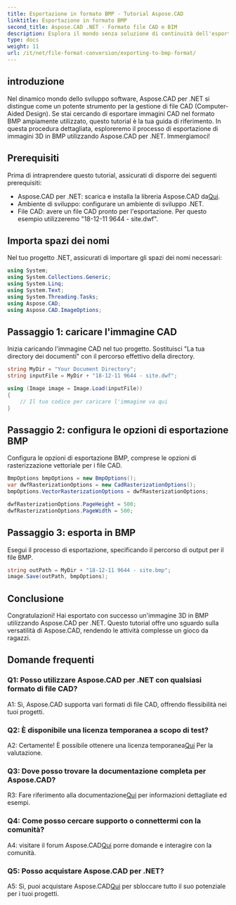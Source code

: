 ```yaml
---
title: Esportazione in formato BMP - Tutorial Aspose.CAD
linktitle: Esportazione in formato BMP
second_title: Aspose.CAD .NET - Formato file CAD e BIM
description: Esplora il mondo senza soluzione di continuità dell'esportazione di immagini 3D in BMP utilizzando Aspose.CAD per .NET. Segui il nostro tutorial per un'esperienza senza problemi.
type: docs
weight: 11
url: /it/net/file-format-conversion/exporting-to-bmp-format/
---
```

## introduzione

Nel dinamico mondo dello sviluppo software, Aspose.CAD per .NET si distingue come un potente strumento per la gestione di file CAD (Computer-Aided Design). Se stai cercando di esportare immagini CAD nel formato BMP ampiamente utilizzato, questo tutorial è la tua guida di riferimento. In questa procedura dettagliata, esploreremo il processo di esportazione di immagini 3D in BMP utilizzando Aspose.CAD per .NET. Immergiamoci!

## Prerequisiti

Prima di intraprendere questo tutorial, assicurati di disporre dei seguenti prerequisiti:

-  Aspose.CAD per .NET: scarica e installa la libreria Aspose.CAD da[Qui](https://releases.aspose.com/cad/net/).
- Ambiente di sviluppo: configurare un ambiente di sviluppo .NET.
- File CAD: avere un file CAD pronto per l'esportazione. Per questo esempio utilizzeremo "18-12-11 9644 - site.dwf".

## Importa spazi dei nomi

Nel tuo progetto .NET, assicurati di importare gli spazi dei nomi necessari:

```csharp
using System;
using System.Collections.Generic;
using System.Linq;
using System.Text;
using System.Threading.Tasks;
using Aspose.CAD;
using Aspose.CAD.ImageOptions;
```

## Passaggio 1: caricare l'immagine CAD

Inizia caricando l'immagine CAD nel tuo progetto. Sostituisci "La tua directory dei documenti" con il percorso effettivo della directory.

```csharp
string MyDir = "Your Document Directory";
string inputFile = MyDir + "18-12-11 9644 - site.dwf";

using (Image image = Image.Load(inputFile))
{
    // Il tuo codice per caricare l'immagine va qui
}
```

## Passaggio 2: configura le opzioni di esportazione BMP

Configura le opzioni di esportazione BMP, comprese le opzioni di rasterizzazione vettoriale per i file CAD.

```csharp
BmpOptions bmpOptions = new BmpOptions();
var dwfRasterizationOptions = new CadRasterizationOptions();
bmpOptions.VectorRasterizationOptions = dwfRasterizationOptions;

dwfRasterizationOptions.PageHeight = 500;
dwfRasterizationOptions.PageWidth = 500;
```

## Passaggio 3: esporta in BMP

Esegui il processo di esportazione, specificando il percorso di output per il file BMP.

```csharp
string outPath = MyDir + "18-12-11 9644 - site.bmp";
image.Save(outPath, bmpOptions);
```

## Conclusione

Congratulazioni! Hai esportato con successo un'immagine 3D in BMP utilizzando Aspose.CAD per .NET. Questo tutorial offre uno sguardo sulla versatilità di Aspose.CAD, rendendo le attività complesse un gioco da ragazzi.

## Domande frequenti

### Q1: Posso utilizzare Aspose.CAD per .NET con qualsiasi formato di file CAD?

A1: Sì, Aspose.CAD supporta vari formati di file CAD, offrendo flessibilità nei tuoi progetti.

### Q2: È disponibile una licenza temporanea a scopo di test?

 A2: Certamente! È possibile ottenere una licenza temporanea[Qui](https://purchase.aspose.com/temporary-license/) Per la valutazione.

### Q3: Dove posso trovare la documentazione completa per Aspose.CAD?

 R3: Fare riferimento alla documentazione[Qui](https://reference.aspose.com/cad/net/) per informazioni dettagliate ed esempi.

### Q4: Come posso cercare supporto o connettermi con la comunità?

 A4: visitare il forum Aspose.CAD[Qui](https://forum.aspose.com/c/cad/19) porre domande e interagire con la comunità.

### Q5: Posso acquistare Aspose.CAD per .NET?

 A5: Sì, puoi acquistare Aspose.CAD[Qui](https://purchase.aspose.com/buy) per sbloccare tutto il suo potenziale per i tuoi progetti.

